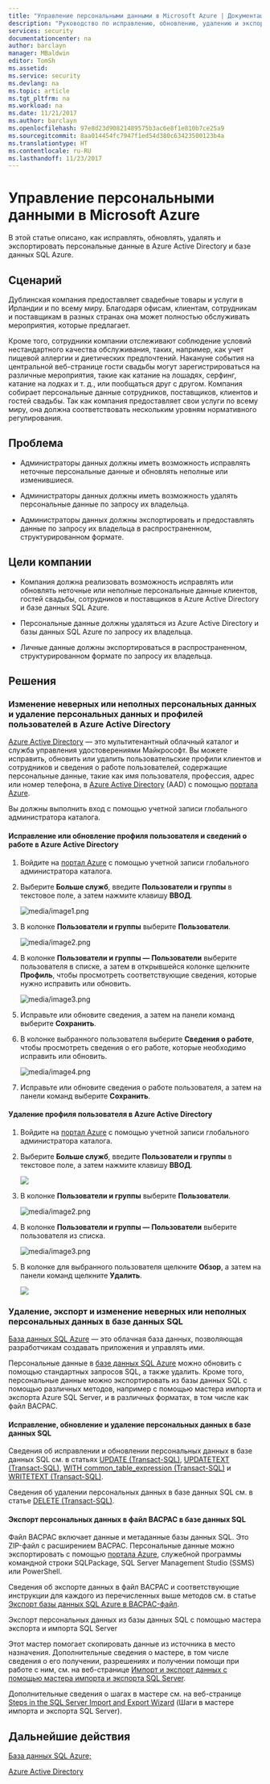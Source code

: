 ```yaml
---
title: "Управление персональными данными в Microsoft Azure | Документация Майкрософт"
description: "Руководство по исправлению, обновлению, удалению и экспорту персональных данных в Azure Active Directory и базе данных SQL Azure."
services: security
documentationcenter: na
author: barclayn
manager: MBaldwin
editor: TomSh
ms.assetid: 
ms.service: security
ms.devlang: na
ms.topic: article
ms.tgt_pltfrm: na
ms.workload: na
ms.date: 11/21/2017
ms.author: barclayn
ms.openlocfilehash: 97e8d23d90821489575b3ac6e8f1e810b7ce25a9
ms.sourcegitcommit: 8aa014454fc7947f1ed54d380c63423500123b4a
ms.translationtype: HT
ms.contentlocale: ru-RU
ms.lasthandoff: 11/23/2017
---
```

# <a name="manage-personal-data-in-microsoft-azure"></a>Управление персональными данными в Microsoft Azure

В этой статье описано, как исправлять, обновлять, удалять и экспортировать персональные данные в Azure Active Directory и базе данных SQL Azure.

## <a name="scenario"></a>Сценарий

Дублинская компания предоставляет свадебные товары и услуги в Ирландии и по всему миру. Благодаря офисам, клиентам, сотрудникам и поставщикам в разных странах она может полностью обслуживать мероприятия, которые предлагает.

Кроме того, сотрудники компании отслеживают соблюдение условий нестандартного качества обслуживания, таких, например, как учет пищевой аллергии и диетических предпочтений. Накануне события на центральной веб-странице гости свадьбы могут зарегистрироваться на различные мероприятия, такие как катание на лошадях, серфинг, катание на лодках и т. д., или пообщаться друг с другом. Компания собирает персональные данные сотрудников, поставщиков, клиентов и гостей свадьбы. Так как компания предоставляет свои услуги по всему миру, она должна соответствовать нескольким уровням нормативного регулирования.

## <a name="problem-statement"></a>Проблема

- Администраторы данных должны иметь возможность исправлять неточные персональные данные и обновлять неполные или изменившиеся.

- Администраторы данных должны иметь возможность удалять персональные данные по запросу их владельца.

- Администраторы данных должны экспортировать и предоставлять данные по запросу их владельца в распространенном, структурированном формате.

## <a name="company-goals"></a>Цели компании

- Компания должна реализовать возможность исправлять или обновлять неточные или неполные персональные данные клиентов, гостей свадьбы, сотрудников и поставщиков в Azure Active Directory и базе данных SQL Azure.

- Персональные данные должны удаляться из Azure Active Directory и базы данных SQL Azure по запросу их владельца.

- Личные данные должны экспортироваться в распространенном, структурированном формате по запросу их владельца.

## <a name="solutions"></a>Решения

### <a name="azure-active-directory-rectifycorrect-inaccurate-or-incomplete-personal-data-and-erasedelete-personal-datauser-profiles"></a>Изменение неверных или неполных персональных данных и удаление персональных данных и профилей пользователей в Azure Active Directory

[Azure Active Directory](https://azure.microsoft.com/services/active-directory/) — это мультитенантный облачный каталог и служба управления удостоверениями Майкрософт.
Вы можете исправить, обновить или удалить пользовательские профили клиентов и сотрудников и сведения о работе пользователей, содержащие персональные данные, такие как имя пользователя, профессия, адрес или номер телефона, в [Azure Active Directory](https://azure.microsoft.com/services/active-directory/) (AAD) с помощью [портала Azure](https://portal.azure.com/).

Вы должны выполнить вход с помощью учетной записи глобального администратора каталога.

#### <a name="how-do-i-correct-or-update-user-profile-and-work-information-in-azure-active-directory"></a>Исправление или обновление профиля пользователя и сведений о работе в Azure Active Directory

1. Войдите на [портал Azure](https://portal.azure.com) с помощью учетной записи глобального администратора каталога.

2. Выберите **Больше служб**, введите **Пользователи и группы** в текстовое поле, а затем нажмите клавишу **ВВОД**.

    ![media/image1.png](media/manage-personal-data-azure/image001.png)

3. В колонке **Пользователи и группы** выберите **Пользователи**.

    ![media/image2.png](media/manage-personal-data-azure/image003.png)

4. В колонке **Пользователи и группы — Пользователи** выберите пользователя в списке, а затем в открывшейся колонке щелкните **Профиль**, чтобы просмотреть соответствующие сведения, которые нужно исправить или обновить.

    ![media/image3.png](media/manage-personal-data-azure/image005.png)

5. Исправьте или обновите сведения, а затем на панели команд выберите **Сохранить**.

6.  В колонке выбранного пользователя выберите **Сведения о работе**, чтобы просмотреть сведения о его работе, которые необходимо исправить или обновить.

    ![media/image4.png](media/manage-personal-data-azure/image007.png)

7. Исправьте или обновите сведения о работе пользователя, а затем на панели команд выберите **Сохранить**.

#### <a name="how-do-i-delete-a-user-profile-in-azure-active-directory"></a>Удаление профиля пользователя в Azure Active Directory

1. Войдите на [портал Azure](https://portal.azure.com) с помощью учетной записи глобального администратора каталога.

2. Выберите **Больше служб**, введите **Пользователи и группы** в текстовое поле, а затем нажмите клавишу **ВВОД**.

    ![](media/manage-personal-data-azure/image001.png)

3. В колонке **Пользователи и группы** выберите **Пользователи**.

    ![media/image2.png](media/manage-personal-data-azure/image003.png)

4. В колонке **Пользователи и группы — Пользователи** выберите пользователя из списка.

    ![media/image3.png](media/manage-personal-data-azure/image007.png)

5. В колонке для выбранного пользователя щелкните **Обзор**, а затем на панели команд щелкните **Удалить**.

    ![](media/manage-personal-data-azure/image013.png)

### <a name="sql-database-rectifycorrect-inaccurate-or-incomplete-personal-data-erasedelete-personal-data-export-personal-data"></a>Удаление, экспорт и изменение неверных или неполных персональных данных в базе данных SQL 

[База данных SQL Azure](https://azure.microsoft.com/services/sql-database/?v=16.50) — это облачная база данных, позволяющая разработчикам создавать приложения и управлять ими.

Персональные данные в [базе данных SQL Azure](https://azure.microsoft.com/services/sql-database/?v=16.50) можно обновить с помощью стандартных запросов SQL, а также удалить. Кроме того, персональные данные можно экспортировать из базы данных SQL с помощью различных методов, например с помощью мастера импорта и экспорта Azure SQL Server, и в различных форматах, в том числе как файл BACPAC.

#### <a name="how-do-i-correct-update-or-erase-personal-data-in-sql-database"></a>Исправление, обновление и удаление персональных данных в базе данных SQL

Сведения об исправлении и обновлении персональных данных в базе данных SQL см. в статьях [UPDATE (Transact-SQL)](https://docs.microsoft.com/sql/t-sql/queries/update-transact-sql), [UPDATETEXT (Transact-SQL)](https://docs.microsoft.com/sql/t-sql/queries/updatetext-transact-sql), [WITH common_table_expression (Transact-SQL)](https://docs.microsoft.com/sql/t-sql/queries/with-common-table-expression-transact-sql) и [WRITETEXT (Transact-SQL)](https://docs.microsoft.com/sql/t-sql/queries/writetext-transact-sql).

Сведения об удалении персональных данных в базе данных SQL см. в статье [DELETE (Transact-SQL)](https://docs.microsoft.com/sql/t-sql/statements/delete-transact-sql).

#### <a name="how-do-i-export-personal-data-to-a-bacpac-file-in-sql-database"></a>Экспорт персональных данных в файл BACPAC в базе данных SQL

Файл BACPAC включает данные и метаданные базы данных SQL. Это ZIP-файл с расширением BACPAC. Персональные данные можно экспортировать с помощью [портала Azure](https://portal.azure.com/), служебной программы командной строки SQLPackage, SQL Server Management Studio (SSMS) или PowerShell.

Сведения об экспорте данных в файл BACPAC и соответствующие инструкции для каждого из перечисленных выше методов см. в статье [Экспорт базы данных SQL Azure в BACPAC-файл](https://docs.microsoft.com/azure/sql-database/sql-database-export).

Экспорт персональных данных из базы данных SQL с помощью мастера экспорта и импорта SQL Server

Этот мастер помогает скопировать данные из источника в место назначения. Дополнительные сведения о мастере, в том числе сведения о его получении, разрешениях и получении помощи при работе с ним, см. на веб-странице [Импорт и экспорт данных с помощью мастера импорта и экспорта SQL Server](https://docs.microsoft.com/sql/integration-services/import-export-data/import-and-export-data-with-the-sql-server-import-and-export-wizard).

Дополнительные сведения о шагах в мастере см. на веб-странице [Steps in the SQL Server Import and Export Wizard](https://docs.microsoft.com/sql/integration-services/import-export-data/steps-in-the-sql-server-import-and-export-wizard) (Шаги в мастере импорта и экспорта SQL Server).

## <a name="next-steps"></a>Дальнейшие действия

[База данных SQL Azure;](https://azure.microsoft.com/services/sql-database/?v=16.50) 

[Azure Active Directory](https://azure.microsoft.com/services/active-directory/)

